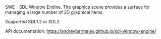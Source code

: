 SWE - SDL Window Endine.
The graphics scene provides a surface for managing a large number of 2D graphical items.

Supported SDL1.2 or SDL2.

API documentation:
https://andreybarmaley.github.io/sdl-window-engine/
